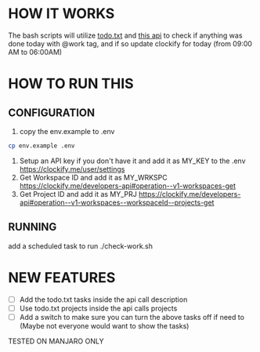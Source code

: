 # HOW IT WORKS
The bash scripts will utilize [todo.txt](http://todotxt.org) and [this api](https://clockify.me/developers-api#operation--v1-workspaces--workspaceId--time-entries-post) to check if anything was done today with @work tag, and if so update clockify for today (from 09:00 AM to 06:00AM)

# HOW TO RUN THIS
## CONFIGURATION
1. copy the env.example to .env
```bash
cp env.example .env
```
1. Setup an API key if you don't have it and add it as MY_KEY to the .env
https://clockify.me/user/settings
1. Get Workspace ID and add it as MY_WRKSPC
https://clockify.me/developers-api#operation--v1-workspaces-get
1. Get Project ID and add it as MY_PRJ
https://clockify.me/developers-api#operation--v1-workspaces--workspaceId--projects-get
## RUNNING
add a scheduled task to run ./check-work.sh

# NEW FEATURES
- [ ] Add the todo.txt tasks inside the api call description
- [ ] Use todo.txt projects inside the api calls projects
- [ ] Add a switch to make sure you can turn the above tasks off if need to (Maybe not everyone would want to show the tasks)

TESTED ON MANJARO ONLY

